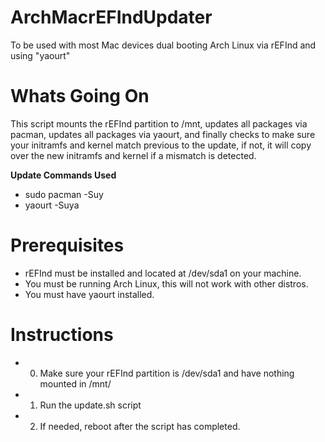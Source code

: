 # ArchMacrEFIndUpdater
To be used with most Mac devices dual booting Arch Linux via rEFInd and using "yaourt"

# Whats Going On
This script mounts the rEFInd partition to /mnt, updates all packages via pacman, updates all packages via yaourt, and finally checks to make sure your initramfs and kernel match previous to the update, if not, it will copy over the new initramfs and kernel if a mismatch is detected.

**Update Commands Used**
- sudo pacman -Suy
- yaourt -Suya

# Prerequisites
- rEFInd must be installed and located at /dev/sda1 on your machine.
- You must be running Arch Linux, this will not work with other distros.
- You must have yaourt installed.

# Instructions
- 0. Make sure your rEFInd partition is /dev/sda1 and have nothing mounted in /mnt/
- 1. Run the update.sh script
- 2. If needed, reboot after the script has completed.
